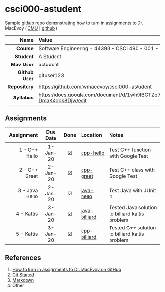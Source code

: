 # csci000-astudent

Sample github repo demonstrating how to turn in assignments to Dr. MacEvoy ( [CMU](https://org.coloradomesa.edu/~wmacevoy) | [github](https://github.com/wmacevoy) )

| Name | Value |
|---:|:---|
| **Course** | Software Engineering - 44393 - CSCI 490 - 001 - Fall 2019 |
| **Student** | A Student |
| **Mav User**            | astudent |
| **Github User**         | gituser123 |
| **Repository**          | https://github.com/wmacevoy/csci000-astudent |
| **Syllabus**            | https://docs.google.com/document/d/1wh9IBGTZq71OPv8XJxg3MWuiCeUgdY-DmaK4opk8Djw/edit |

## Assignments

| Assignment | Due Date | Done | Location | Notes |
|-----------:|:--------:|:----:|:---------|:------|
| 1 - C++ Hello  | 1-Jan-20 |  ☑   | [cpp-hello](https://github.com/wmacevoy/csci000-astudent/tree/master/cpp-hello) | Test C++ function with Google Test |
| 2 - C++ Greet  | 2-Jan-20 |  ☑   | [cpp-greet](https://github.com/wmacevoy/csci000-astudent/tree/master/cpp-greet) | Test C++ class with Google Test |
| 3 - Java Hello  | 2-Jan-20 |  ☑   | [java-hello](https://github.com/wmacevoy/csci000-astudent/tree/master/java-hello) | Test Java with JUnit 4 |
| 4 - Kattis | 3-Jan-20 |  ☑   |  [java-billiard](https://github.com/wmacevoy/csci000-astudent/tree/master/java-billiard) | Tested Java solution to billiard kattis problem |
| 5 - Kattis | 3-Jan-20 |  ☑   |  [cpp-billiard](https://github.com/wmacevoy/csci000-astudent/tree/master/cpp-billiard) | Tested C++ solution to billiard kattis problem |


## References

1. [How to turn in assignments to Dr. MacEvoy on GitHub](https://docs.google.com/document/d/1tRbrd6zpvXDmZ009OPTY-vZMYXF_LTwlFL9yHxoo1g8/edit)
1. [Git Started](https://docs.google.com/document/d/1M0YeBfFPy5YPpfX7312R9-IldjagimvEma_YhgeLPcw/edit#heading=h.ssqvh5gmotj4)
1. [Markdown](https://github.com/adam-p/markdown-here/wiki/Markdown-Cheatsheet)
1. Other


